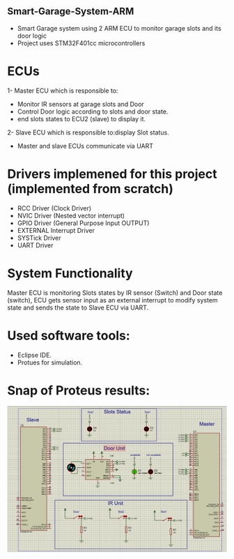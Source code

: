 ## Smart-Garage-System-ARM
* Smart Garage system using 2 ARM ECU to monitor garage slots and its door logic
* Project uses STM32F401cc microcontrollers

# ECUs
1- Master ECU which is responsible to:
*  Monitor IR sensors at garage slots and Door
*  Control Door logic according to slots and door state.
*  end slots states to ECU2 (slave) to display it. 

2- Slave ECU which is responsible to:display Slot status.


* Master and slave ECUs communicate via UART

# Drivers implemened for this project (implemented from scratch)
* RCC Driver (Clock Driver)
* NVIC Driver (Nested vector interrupt)
* GPIO Driver (General Purpose Input OUTPUT)
* EXTERNAL Interrupt Driver
* SYSTick Driver
* UART Driver


# System Functionality
 Master ECU is monitoring Slots states by IR sensor (Switch) and Door state (switch),
 ECU gets sensor input as an external interrupt to modify system state and sends the state to Slave ECU via UART.

# Used software tools:
* Eclipse IDE.
* Protues for  simulation.  

# Snap of Proteus results:
![simulation result](protues.png)

 
